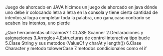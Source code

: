Juego de ahorcado en JAVA
hicimos un juego de ahorcado en java dónde uno debe ir colocando letra a letra en la consola y tiene cierta cantidad de intentos,si logra completar toda la palabra, uno gana,caso contrario se acaben los intentos, uno pierde

¿Que herramientas utilizamos?
1.CLASE Scanner
2.Declaraciones y asignaciones
3.Arreglos
4.Estructuras de control interactiva tipo bucle
5.Clase String y sus metodos (ValueOf y charAt y length())
6.Clase Character y metodo tolowerCase
7.metodos condicionales como el if
